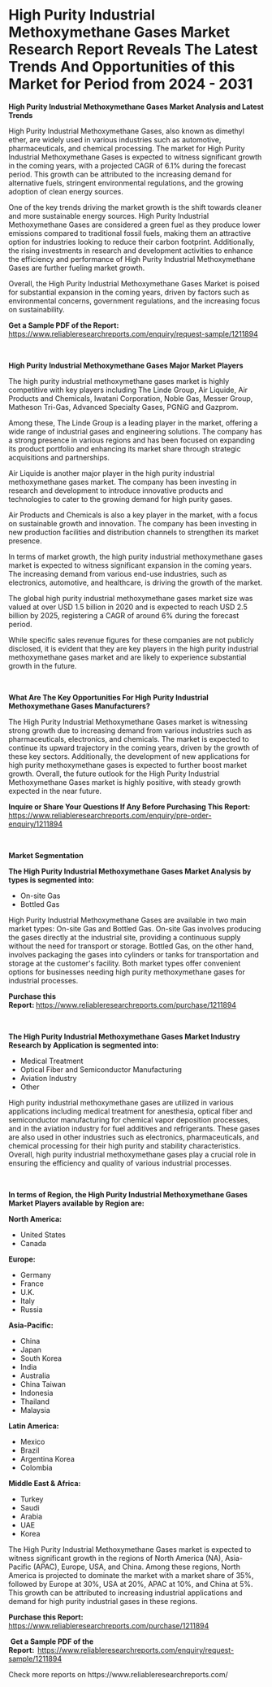 <p><h1>High Purity Industrial Methoxymethane Gases Market Research Report Reveals The Latest Trends And Opportunities of this Market for Period from 2024 - 2031</h1></p><p><strong>High Purity Industrial Methoxymethane Gases Market Analysis and Latest Trends</strong></p>
<p><p>High Purity Industrial Methoxymethane Gases, also known as dimethyl ether, are widely used in various industries such as automotive, pharmaceuticals, and chemical processing. The market for High Purity Industrial Methoxymethane Gases is expected to witness significant growth in the coming years, with a projected CAGR of 6.1% during the forecast period. This growth can be attributed to the increasing demand for alternative fuels, stringent environmental regulations, and the growing adoption of clean energy sources.</p><p>One of the key trends driving the market growth is the shift towards cleaner and more sustainable energy sources. High Purity Industrial Methoxymethane Gases are considered a green fuel as they produce lower emissions compared to traditional fossil fuels, making them an attractive option for industries looking to reduce their carbon footprint. Additionally, the rising investments in research and development activities to enhance the efficiency and performance of High Purity Industrial Methoxymethane Gases are further fueling market growth.</p><p>Overall, the High Purity Industrial Methoxymethane Gases Market is poised for substantial expansion in the coming years, driven by factors such as environmental concerns, government regulations, and the increasing focus on sustainability.</p></p>
<p><strong>Get a Sample PDF of the Report:&nbsp;</strong> <a href="https://www.reliableresearchreports.com/enquiry/request-sample/1211894">https://www.reliableresearchreports.com/enquiry/request-sample/1211894</a></p>
<p>&nbsp;</p>
<p><strong>High Purity Industrial Methoxymethane Gases Major Market Players</strong></p>
<p><p>The high purity industrial methoxymethane gases market is highly competitive with key players including The Linde Group, Air Liquide, Air Products and Chemicals, Iwatani Corporation, Noble Gas, Messer Group, Matheson Tri-Gas, Advanced Specialty Gases, PGNiG and Gazprom. </p><p>Among these, The Linde Group is a leading player in the market, offering a wide range of industrial gases and engineering solutions. The company has a strong presence in various regions and has been focused on expanding its product portfolio and enhancing its market share through strategic acquisitions and partnerships.</p><p>Air Liquide is another major player in the high purity industrial methoxymethane gases market. The company has been investing in research and development to introduce innovative products and technologies to cater to the growing demand for high purity gases.</p><p>Air Products and Chemicals is also a key player in the market, with a focus on sustainable growth and innovation. The company has been investing in new production facilities and distribution channels to strengthen its market presence.</p><p>In terms of market growth, the high purity industrial methoxymethane gases market is expected to witness significant expansion in the coming years. The increasing demand from various end-use industries, such as electronics, automotive, and healthcare, is driving the growth of the market.</p><p>The global high purity industrial methoxymethane gases market size was valued at over USD 1.5 billion in 2020 and is expected to reach USD 2.5 billion by 2025, registering a CAGR of around 6% during the forecast period.</p><p>While specific sales revenue figures for these companies are not publicly disclosed, it is evident that they are key players in the high purity industrial methoxymethane gases market and are likely to experience substantial growth in the future.</p></p>
<p>&nbsp;</p>
<p><strong>What Are The Key Opportunities For High Purity Industrial Methoxymethane Gases Manufacturers?</strong></p>
<p><p>The High Purity Industrial Methoxymethane Gases market is witnessing strong growth due to increasing demand from various industries such as pharmaceuticals, electronics, and chemicals. The market is expected to continue its upward trajectory in the coming years, driven by the growth of these key sectors. Additionally, the development of new applications for high purity methoxymethane gases is expected to further boost market growth. Overall, the future outlook for the High Purity Industrial Methoxymethane Gases market is highly positive, with steady growth expected in the near future.</p></p>
<p><strong>Inquire or Share Your Questions If Any Before Purchasing This Report:</strong> <a href="https://www.reliableresearchreports.com/enquiry/pre-order-enquiry/1211894">https://www.reliableresearchreports.com/enquiry/pre-order-enquiry/1211894</a></p>
<p>&nbsp;</p>
<p><strong>Market Segmentation</strong></p>
<p><strong>The High Purity Industrial Methoxymethane Gases Market Analysis by types is segmented into:</strong></p>
<p><ul><li>On-site Gas</li><li>Bottled Gas</li></ul></p>
<p><p>High Purity Industrial Methoxymethane Gases are available in two main market types: On-site Gas and Bottled Gas. On-site Gas involves producing the gases directly at the industrial site, providing a continuous supply without the need for transport or storage. Bottled Gas, on the other hand, involves packaging the gases into cylinders or tanks for transportation and storage at the customer's facility. Both market types offer convenient options for businesses needing high purity methoxymethane gases for industrial processes.</p></p>
<p><strong>Purchase this Report:&nbsp;</strong><a href="https://www.reliableresearchreports.com/purchase/1211894">https://www.reliableresearchreports.com/purchase/1211894</a></p>
<p>&nbsp;</p>
<p><strong>The High Purity Industrial Methoxymethane Gases Market Industry Research by Application is segmented into:</strong></p>
<p><ul><li>Medical Treatment</li><li>Optical Fiber and Semiconductor Manufacturing</li><li>Aviation Industry</li><li>Other</li></ul></p>
<p><p>High purity industrial methoxymethane gases are utilized in various applications including medical treatment for anesthesia, optical fiber and semiconductor manufacturing for chemical vapor deposition processes, and in the aviation industry for fuel additives and refrigerants. These gases are also used in other industries such as electronics, pharmaceuticals, and chemical processing for their high purity and stability characteristics. Overall, high purity industrial methoxymethane gases play a crucial role in ensuring the efficiency and quality of various industrial processes.</p></p>
<p>&nbsp;</p>
<p><strong>In terms of Region, the High Purity Industrial Methoxymethane Gases Market Players available by Region are:</strong></p>
<p>
    <p> <strong> North America: </strong>
        <ul>
            <li>United States</li>
            <li>Canada</li>
        </ul>
        </p> 
    <p> <strong> Europe: </strong>
        <ul>
            <li>Germany</li>
            <li>France</li>
            <li>U.K.</li>
            <li>Italy</li>
            <li>Russia</li>
        </ul>
        </p> 
    <p> <strong> Asia-Pacific: </strong>
        <ul>
            <li>China</li>
            <li>Japan</li>
            <li>South Korea</li>
            <li>India</li>
            <li>Australia</li>
            <li>China Taiwan</li>
            <li>Indonesia</li>
            <li>Thailand</li>
            <li>Malaysia</li>
        </ul>
        </p> 
    <p> <strong> Latin America: </strong>
        <ul>
            <li>Mexico</li>
            <li>Brazil</li>
            <li>Argentina Korea</li>
            <li>Colombia</li>
        </ul>
        </p> 
    <p> <strong> Middle East & Africa: </strong>
        <ul>
            <li>Turkey</li>
            <li>Saudi</li>
            <li>Arabia</li>
            <li>UAE</li>
            <li>Korea</li>
        </ul>
    </p>
    </p>
<p><p>The High Purity Industrial Methoxymethane Gases market is expected to witness significant growth in the regions of North America (NA), Asia-Pacific (APAC), Europe, USA, and China. Among these regions, North America is projected to dominate the market with a market share of 35%, followed by Europe at 30%, USA at 20%, APAC at 10%, and China at 5%. This growth can be attributed to increasing industrial applications and demand for high purity industrial gases in these regions.</p></p>
<p><strong>Purchase this Report: </strong><a href="https://www.reliableresearchreports.com/purchase/1211894">https://www.reliableresearchreports.com/purchase/1211894</a></p>
<p>&nbsp;<strong>Get a Sample PDF of the Report:&nbsp;&nbsp;</strong><a href="https://www.reliableresearchreports.com/enquiry/request-sample/1211894">https://www.reliableresearchreports.com/enquiry/request-sample/1211894</a></p>
<p><strong></strong></p>
<p>Check more reports on https://www.reliableresearchreports.com/</p>
